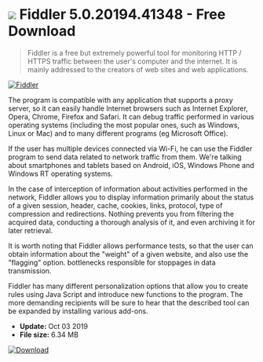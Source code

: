 # ![](https://cdn.softexe.net/static/icon/win.gif) Fiddler 5.0.20194.41348 - Free Download

> Fiddler is a free but extremely powerful tool for monitoring HTTP / HTTPS traffic between the user's computer and the internet. It is mainly addressed to the creators of web sites and web applications.

[![Fiddler](https://gallery.dpcdn.pl/imgc/Tools/61460/g_-_420x350_1.5_-_x20150902221917_0.png)](https://softexe.net/win/internet/other/fiddler:pRRgd.html)

The program is compatible with any application that supports a proxy server, so it can easily handle Internet browsers such as Internet Explorer, Opera, Chrome, Firefox and Safari. It can debug traffic performed in various operating systems (including the most popular ones, such as Windows, Linux or Mac) and to many different programs (eg Microsoft Office).
 
 If the user has multiple devices connected via Wi-Fi, he can use the Fiddler program to send data related to network traffic from them. We're talking about smartphones and tablets based on Android, iOS, Windows Phone and Windows RT operating systems.
 
 In the case of interception of information about activities performed in the network, Fiddler allows you to display information primarily about the status of a given session, header, cache, cookies, links, protocol, type of compression and redirections. Nothing prevents you from filtering the acquired data, conducting a thorough analysis of it, and even archiving it for later retrieval.
 
 It is worth noting that Fiddler allows performance tests, so that the user can obtain information about the "weight" of a given website, and also use the "flagging" option. bottlenecks responsible for stoppages in data transmission.
 
 Fiddler has many different personalization options that allow you to create rules using Java Script and introduce new functions to the program. The more demanding recipients will be sure to hear that the described tool can be expanded by installing various add-ons.


- **Update:** Oct 03 2019
- **File size:** 6.34 MB

[![Download](https://cdn.softexe.net/static/img/download.png)](https://softexe.net/win/internet/other/fiddler:pRRgd.html)

